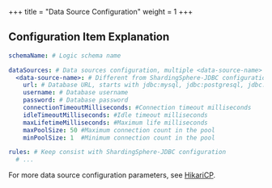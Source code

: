+++
title = "Data Source Configuration"
weight = 1
+++

## Configuration Item Explanation

```yaml
schemaName: # Logic schema name

dataSources: # Data sources configuration, multiple <data-source-name> available
  <data-source-name>: # Different from ShardingSphere-JDBC configuration, it does not need to be configured with database connection pool
    url: # Database URL, starts with jdbc:mysql, jdbc:postgresql, jdbc:opengauss
    username: # Database username
    password: # Database password
    connectionTimeoutMilliseconds: #Connection timeout milliseconds
    idleTimeoutMilliseconds: #Idle timeout milliseconds
    maxLifetimeMilliseconds: #Maximum life milliseconds
    maxPoolSize: 50 #Maximum connection count in the pool
    minPoolSize: 1  #Minimum connection count in the pool        

rules: # Keep consist with ShardingSphere-JDBC configuration
  # ...
```
For more data source configuration parameters, see [HikariCP](https://github.com/brettwooldridge/HikariCP).